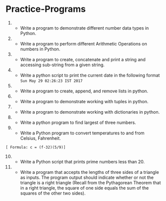 # Practice-Programs

1. - Write a program to demonstrate different number data types in Python.


2. - Write a program to perform different Arithmetic Operations on 
numbers in Python.


3. - Write a program to create, concatenate and print a string and 
accessing sub-string from a given string.


4. - Write a python script to print the current date in the following format 
`Sun May 29 02:26:23 IST 2017`


5. - Write a program to create, append, and remove lists in python.


6. - Write a program to demonstrate working with tuples in python.


7. - Write a program to demonstrate working with dictionaries in python.


8. - Write a python program to find largest of three numbers.


9. - Write a Python program to convert temperatures to and from Celsius, 
Fahrenheit. 
```
[ Formula: c = (f-32)(5/9)]
```



10. - Write a Python script that prints prime numbers less than 20.


11. - Write a program that accepts the lengths of three sides of a triangle 
as inputs. The program output should indicate whether or not the triangle 
is a right triangle (Recall from the Pythagorean Theorem that in a right 
triangle, the square of one side equals the sum of the squares of the 
other two sides).

